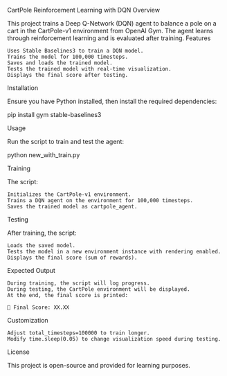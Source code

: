 CartPole Reinforcement Learning with DQN
Overview

This project trains a Deep Q-Network (DQN) agent to balance a pole on a cart in the CartPole-v1 environment from OpenAI Gym. The agent learns through reinforcement learning and is evaluated after training.
Features

    Uses Stable Baselines3 to train a DQN model.
    Trains the model for 100,000 timesteps.
    Saves and loads the trained model.
    Tests the trained model with real-time visualization.
    Displays the final score after testing.

Installation

Ensure you have Python installed, then install the required dependencies:

pip install gym stable-baselines3

Usage

Run the script to train and test the agent:

python new_with_train.py

Training

The script:

    Initializes the CartPole-v1 environment.
    Trains a DQN agent on the environment for 100,000 timesteps.
    Saves the trained model as cartpole_agent.

Testing

After training, the script:

    Loads the saved model.
    Tests the model in a new environment instance with rendering enabled.
    Displays the final score (sum of rewards).

Expected Output

    During training, the script will log progress.
    During testing, the CartPole environment will be displayed.
    At the end, the final score is printed:

    🎯 Final Score: XX.XX  

Customization

    Adjust total_timesteps=100000 to train longer.
    Modify time.sleep(0.05) to change visualization speed during testing.

License

This project is open-source and provided for learning purposes.
